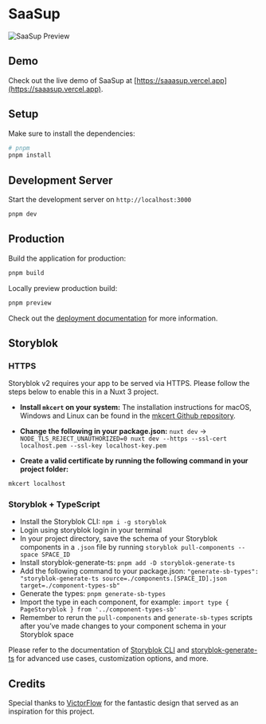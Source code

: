 # SaaSup

![SaaSup Preview](https://github.com/denys-petryniak/saasup/assets/16530588/df265948-6a98-43ab-a58e-b05464ed21f0)

## Demo

Check out the live demo of SaaSup at [https://saaasup.vercel.app](https://saaasup.vercel.app).

## Setup

Make sure to install the dependencies:

```bash
# pnpm
pnpm install
```

## Development Server

Start the development server on `http://localhost:3000`

```bash
pnpm dev
```

## Production

Build the application for production:

```bash
pnpm build
```

Locally preview production build:

```bash
pnpm preview
```

Check out the [deployment documentation](https://nuxt.com/docs/getting-started/deployment) for more information.

## Storyblok

### HTTPS

Storyblok v2 requires your app to be served via HTTPS. Please follow the steps below to enable this in a Nuxt 3 project.

- **Install `mkcert` on your system:** The installation instructions for macOS, Windows and Linux can be found in the [mkcert Github repository](https://github.com/FiloSottile/mkcert).

- **Change the following in your package.json:** `nuxt dev` -> `NODE_TLS_REJECT_UNAUTHORIZED=0 nuxt dev --https --ssl-cert localhost.pem --ssl-key localhost-key.pem
`

- **Create a valid certificate by running the following command in your project folder:**

```bash
mkcert localhost
```

### Storyblok + TypeScript

- Install the Storyblok CLI: `npm i -g storyblok`
- Login using storyblok login in your terminal
- In your project directory, save the schema of your Storyblok components in a `.json` file by running `storyblok pull-components --space SPACE_ID`
- Install storyblok-generate-ts: `pnpm add -D storyblok-generate-ts`
- Add the following command to your package.json: `"generate-sb-types": "storyblok-generate-ts source=./components.[SPACE_ID].json target=./component-types-sb"`
- Generate the types: `pnpm generate-sb-types`
- Import the type in each component, for example: `import type { PageStoryblok } from '../component-types-sb'`
- Remember to rerun the `pull-components` and `generate-sb-types` scripts after you’ve made changes to your component schema in your Storyblok space

Please refer to the documentation of [Storyblok CLI](https://github.com/storyblok/storyblok-cli) and [storyblok-generate-ts](https://github.com/dohomi/storyblok-generate-ts) for advanced use cases, customization options, and more.

## Credits

Special thanks to [VictorFlow](https://www.figma.com/@victorflow) for the fantastic design that served as an inspiration for this project.
